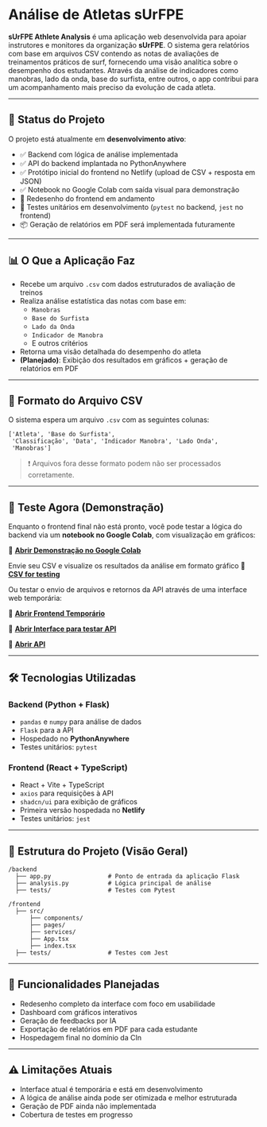 # Análise de Atletas sUrFPE

**sUrFPE Athlete Analysis** é uma aplicação web desenvolvida para apoiar instrutores e monitores da organização **sUrFPE**. O sistema gera relatórios com base em arquivos CSV contendo as notas de avaliações de treinamentos práticos de surf, fornecendo uma visão analítica sobre o desempenho dos estudantes. Através da análise de indicadores como manobras, lado da onda, base do surfista, entre outros, o app contribui para um acompanhamento mais preciso da evolução de cada atleta.

---

## 🚀 Status do Projeto

O projeto está atualmente em **desenvolvimento ativo**:

- ✅ Backend com lógica de análise implementada
- ✅ API do backend implantada no PythonAnywhere
- ✅ Protótipo inicial do frontend no Netlify (upload de CSV + resposta em JSON)
- ✅ Notebook no Google Colab com saída visual para demonstração
- 🔄 Redesenho do frontend em andamento
- 🧪 Testes unitários em desenvolvimento (`pytest` no backend, `jest` no frontend)
- 📦 Geração de relatórios em PDF será implementada futuramente

---

## 📊 O Que a Aplicação Faz

- Recebe um arquivo `.csv` com dados estruturados de avaliação de treinos
- Realiza análise estatística das notas com base em:
  - `Manobras`
  - `Base do Surfista`
  - `Lado da Onda`
  - `Indicador de Manobra`
  - E outros critérios
- Retorna uma visão detalhada do desempenho do atleta
- **(Planejado)**: Exibição dos resultados em gráficos + geração de relatórios em PDF

---

## 📂 Formato do Arquivo CSV

O sistema espera um arquivo `.csv` com as seguintes colunas:

```
['Atleta', 'Base do Surfista',
 'Classificação', 'Data', 'Indicador Manobra', 'Lado Onda',
 'Manobras']
```

> ❗ Arquivos fora desse formato podem não ser processados corretamente.

---

## 🧪 Teste Agora (Demonstração)

Enquanto o frontend final não está pronto, você pode testar a lógica do backend via um **notebook no Google Colab**, com visualização em gráficos:

🔗 **[Abrir Demonstração no Google Colab](https://colab.research.google.com/drive/11RRetspBUfZcAM0Vt_AFy-9a-7IeHD8B?usp=sharing)**  

Envie seu CSV e visualize os resultados da análise em formato gráfico 📁 **[CSV for testing](test-data/data.csv)** 

Ou testar o envio de arquivos e retornos da API através de uma interface web temporária:

🔗 **[Abrir Frontend Temporário](https://beautiful-mousse-fe0ad4.netlify.app/)** 

🔗 **[Abrir Interface para testar API](https://elegant-naiad-6a2f2d.netlify.app/)** 

🔗 **[Abrir API](https://meom.pythonanywhere.com/)** 

---

## 🛠 Tecnologias Utilizadas

### Backend (Python + Flask)
- `pandas` e `numpy` para análise de dados
- `Flask` para a API
- Hospedado no **PythonAnywhere**
- Testes unitários: `pytest`

### Frontend (React + TypeScript)
- React + Vite + TypeScript
- `axios` para requisições à API
- `shadcn/ui` para exibição de gráficos
- Primeira versão hospedada no **Netlify**
- Testes unitários: `jest`

---

## 📁 Estrutura do Projeto (Visão Geral)

```
/backend
  ├── app.py                # Ponto de entrada da aplicação Flask
  ├── analysis.py           # Lógica principal de análise
  ├── tests/                # Testes com Pytest

/frontend
  ├── src/
      ├── components/
      ├── pages/
      ├── services/
      ├── App.tsx
      ├── index.tsx
  ├── tests/                # Testes com Jest
```

---

## 📌 Funcionalidades Planejadas

- Redesenho completo da interface com foco em usabilidade
- Dashboard com gráficos interativos
- Geração de feedbacks por IA
- Exportação de relatórios em PDF para cada estudante
- Hospedagem final no domínio da CIn

---

## ⚠️ Limitações Atuais

- Interface atual é temporária e está em desenvolvimento
- A lógica de análise ainda pode ser otimizada e melhor estruturada
- Geração de PDF ainda não implementada
- Cobertura de testes em progresso
